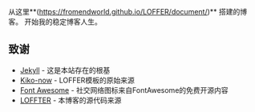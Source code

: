 从这里**(https://fromendworld.github.io/LOFFER/document/)**
搭建的博客。
开始我的稳定博客人生。

## 致谢

* [Jekyll](https://github.com/jekyll/jekyll) - 这是本站存在的根基
* [Kiko-now](<https://github.com/aweekj/kiko-now>) - LOFFER模板的原始来源
* [Font Awesome](<https://fontawesome.com/>) - 社交网络图标来自FontAwesome的免费开源内容
* [LOFFTER](<https://fromendworld.github.io/LOFFER/document/>) - 本博客的源代码来源
